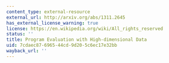 ```yaml
---
content_type: external-resource
external_url: http://arxiv.org/abs/1311.2645
has_external_license_warning: true
license: https://en.wikipedia.org/wiki/All_rights_reserved
status: ''
title: Program Evaluation with High-dimensional Data
uid: 7cdaec87-6965-44cd-9d20-5c6ec17e32bb
wayback_url: ''
---
```

